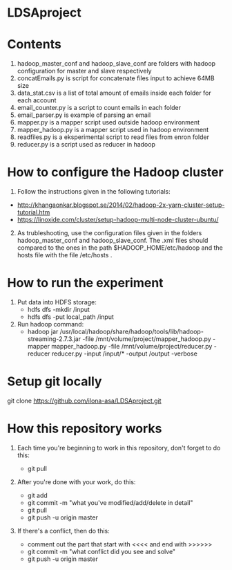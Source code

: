 # LDSAproject

# Contents
1. hadoop_master_conf and hadoop_slave_conf are folders with hadoop configuration for master and slave respectively
2. concatEmails.py is script for concatenate files input to achieve 64MB size
3. data_stat.csv is a list of total amount of emails inside each folder for each account
4. email_counter.py is a script to count emails in each folder
5. email_parser.py is example of parsing an email
6. mapper.py is a mapper script used outside hadoop environment
7. mapper_hadoop.py is a mapper script used in hadoop environment
8. readfiles.py is a eksperimental script to read files from enron folder
9. reducer.py is a script used as reducer in hadoop

# How to configure the Hadoop cluster

1. Follow the instructions given in the following tutorials:
* http://khangaonkar.blogspot.se/2014/02/hadoop-2x-yarn-cluster-setup-tutorial.htm
* https://linoxide.com/cluster/setup-hadoop-multi-node-cluster-ubuntu/
2. As trubleshooting, use the configuration files given in the folders hadoop_master_conf and hadoop_slave_conf. The .xml files should compared to the ones in the path $HADOOP_HOME/etc/hadoop and the hosts file with the file /etc/hosts	.

# How to run the experiment
1. Put data into HDFS storage:
	- hdfs dfs -mkdir /input
	- hdfs dfs -put local_path /input
2. Run hadoop command:
	- hadoop jar /usr/local/hadoop/share/hadoop/tools/lib/hadoop-streaming-2.7.3.jar -file /mnt/volume/project/mapper_hadoop.py -mapper mapper_hadoop.py -file /mnt/volume/project/reducer.py -reducer reducer.py -input /input/* -output /output -verbose

# Setup git locally
git clone https://github.com/ilona-asa/LDSAproject.git

# How this repository works
1. Each time you're beginning to work in this repository, don't forget to do this:
    - git pull
  
2. After you're done with your work, do this:
    - git add <filename>
    - git commit -m "what you've modified/add/delete in detail"
    - git pull
    - git push -u origin master
  
3. If there's a conflict, then do this:
    - comment out the part that start with <<<< and end with >>>>>>
    - git commit -m "what conflict did you see and solve"
    - git push -u origin master
